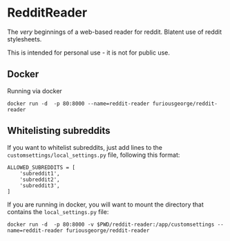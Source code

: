 # RedditReader

The *very* beginnings of a web-based reader for reddit.  Blatent use of reddit stylesheets.


This is intended for personal use - it is not for public use.

## Docker

Running via docker

```
docker run -d  -p 80:8000 --name=reddit-reader furiousgeorge/reddit-reader
```

## Whitelisting subreddits

If you want to whitelist subreddits, just add lines to the ```customsettings/local_settings.py``` file, following this format:

```
ALLOWED_SUBREDDITS = [
    'subreddit1',
    'subreddit2',
    'subreddit3',
]
```

If you are running in docker, you will want to mount the directory that contains the ```local_settings.py``` file:

```
docker run -d  -p 80:8000 -v $PWD/reddit-reader:/app/customsettings --name=reddit-reader furiousgeorge/reddit-reader
```
